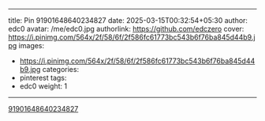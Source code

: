 
---
title: Pin 91901648640234827
date: 2025-03-15T00:32:54+05:30
author: edc0
avatar: /me/edc0.jpg
authorlink: https://github.com/edczero
cover: https://i.pinimg.com/564x/2f/58/6f/2f586fc61773bc543b6f76ba845d44b9.jpg
images:
   - https://i.pinimg.com/564x/2f/58/6f/2f586fc61773bc543b6f76ba845d44b9.jpg
categories:
  - pinterest
tags:
  - edc0
weight: 1
---

<!--more-->

[91901648640234827](https://in.pinterest.com/pin/91901648640234827/)

	